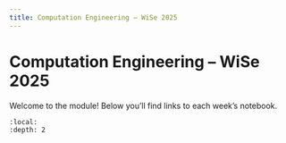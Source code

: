 ```yaml
---
title: Computation Engineering – WiSe 2025
---
```


# Computation Engineering – WiSe 2025

Welcome to the module!  Below you’ll find links to each week’s notebook.






```{contents}
:local:
:depth: 2
